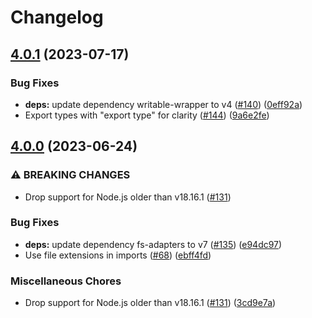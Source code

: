# Changelog

## [4.0.1](https://github.com/meyfa/giantdb/compare/v4.0.0...v4.0.1) (2023-07-17)


### Bug Fixes

* **deps:** update dependency writable-wrapper to v4 ([#140](https://github.com/meyfa/giantdb/issues/140)) ([0eff92a](https://github.com/meyfa/giantdb/commit/0eff92af0b197b99c74667d21cfa10dbf815d204))
* Export types with "export type" for clarity ([#144](https://github.com/meyfa/giantdb/issues/144)) ([9a6e2fe](https://github.com/meyfa/giantdb/commit/9a6e2fe470ca9da3dd26192bb8e5bf7e828d4aa9))

## [4.0.0](https://github.com/meyfa/giantdb/compare/v3.1.0...v4.0.0) (2023-06-24)


### ⚠ BREAKING CHANGES

* Drop support for Node.js older than v18.16.1 ([#131](https://github.com/meyfa/giantdb/issues/131))

### Bug Fixes

* **deps:** update dependency fs-adapters to v7 ([#135](https://github.com/meyfa/giantdb/issues/135)) ([e94dc97](https://github.com/meyfa/giantdb/commit/e94dc970b8ad34a48dc3b9e2c9cf3f9db1519529))
* Use file extensions in imports ([#68](https://github.com/meyfa/giantdb/issues/68)) ([ebff4fd](https://github.com/meyfa/giantdb/commit/ebff4fd7a35bc3f7eeb618e832d4a17c1726a71c))


### Miscellaneous Chores

* Drop support for Node.js older than v18.16.1 ([#131](https://github.com/meyfa/giantdb/issues/131)) ([3cd9e7a](https://github.com/meyfa/giantdb/commit/3cd9e7abaa2c59373d7f00ede93567890d234a53))
